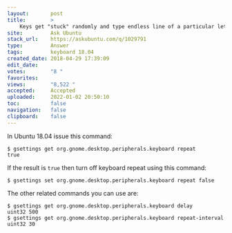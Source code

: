 ```yaml
---
layout:       post
title:        >
    Keys get "stuck" randomly and type endless line of a particular letter∕command
site:         Ask Ubuntu
stack_url:    https://askubuntu.com/q/1029791
type:         Answer
tags:         keyboard 18.04
created_date: 2018-04-29 17:39:09
edit_date:    
votes:        "8 "
favorites:    
views:        "8,522 "
accepted:     Accepted
uploaded:     2022-01-02 20:50:10
toc:          false
navigation:   false
clipboard:    false
---
```


In Ubuntu 18.04 issue this command:

``` 
$ gsettings get org.gnome.desktop.peripherals.keyboard repeat
true

```

If the result is `true` then turn off keyboard repeat using this command:

``` 
$ gsettings set org.gnome.desktop.peripherals.keyboard repeat false

```

The other related commands you can use are:

``` 
$ gsettings get org.gnome.desktop.peripherals.keyboard delay
uint32 500
$ gsettings get org.gnome.desktop.peripherals.keyboard repeat-interval
uint32 30

```

